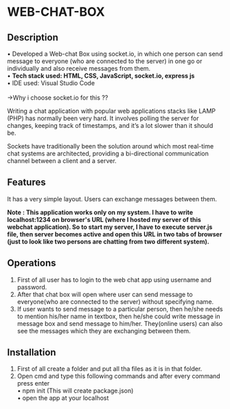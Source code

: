 # WEB-CHAT-BOX
## Description
•	Developed a Web-chat Box using socket.io, in which one person can send message to everyone (who are connected to the server) in one go or individually and also receive messages from them.</br>
•	**Tech stack used: HTML, CSS, JavaScript, socket.io, express js**</br>
• IDE used: Visual Studio Code</br></br>
->Why i choose socket.io for this ??

Writing a chat application with popular web applications stacks like LAMP (PHP) has normally been very hard. It involves polling the server for changes, keeping track of timestamps, and it’s a lot slower than it should be.

Sockets have traditionally been the solution around which most real-time chat systems are architected, providing a bi-directional communication channel between a client and a server.</br>

## Features
It has a very simple layout. Users can exchange messages between them.</br>

**Note : This application works only  on my system. I have to write localhost:1234 on browser's URL (where I hosted my server of this webchat application). So to start my server,  I have to execute server.js file, then server becomes active and open this URL in two tabs of browser (just to look like two persons are chatting from two different system).**

## Operations
1. First of all user has to login to the web chat app using username and password.</br>
2. After that chat box will open where user can send message to everyone(who are connected to the server) without specifying name.
3. If user wants to send message to a particular person, then he/she needs to mention his/her name in textbox, then he/she could write message in message box and send message to him/her. They(online users) can also see the messages which they are exchanging between them. </br>

## Installation
1. First of all create a folder and put all tha files as it is in that folder.
2. Open cmd and type this following commands and after every command  press enter </br>
• npm init   (This will create package.json) </br>
• open the app at your localhost </br>

